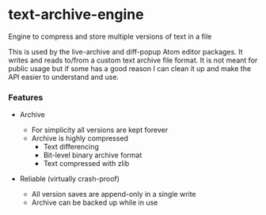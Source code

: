 text-archive-engine
===================

Engine to compress and store multiple versions of text in a file

This is used by the live-archive and diff-popup Atom editor packages.  It writes and reads to/from a custom text archive file format.  It is not meant for public usage but if some has a good reason I can clean it up and make the API easier to understand and use.

### Features

- Archive
  - For simplicity all versions are kept forever
  - Archive is highly compressed
    - Text differencing
    - Bit-level binary archive format
    - Text compressed with zlib


- Reliable (virtually crash-proof)
  - All version saves are append-only in a single write
  - Archive can be backed up while in use

